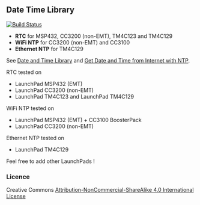 ## Date Time Library

[![Build Status](https://travis-ci.org/rei-vilo/DateTime_Library.svg?branch=master)](https://travis-ci.org/rei-vilo/DateTime_Library)

* **RTC** for MSP432, CC3200 (non-EMT), TM4C123 and TM4C129
* **WiFi NTP** for CC3200 (non-EMT) and CC3100
* **Ethernet NTP** for TM4C129

See [Date and Time Library](http://embeddedcomputing.weebly.com/date-and-time-library.html) and [Get Date and Time from Internet with NTP](http://embeddedcomputing.weebly.com/get-date-and-time-from-internet-with-ntp.html).

RTC tested on 

* LaunchPad MSP432 (EMT)
* LaunchPad CC3200 (non-EMT)
* LaunchPad TM4C123 and LaunchPad TM4C129

WiFi NTP tested on 

* LaunchPad MSP432 (EMT) + CC3100 BoosterPack
* LaunchPad CC3200 (non-EMT)

Ethernet NTP tested on 

* LaunchPad TM4C129 

Feel free to add other LaunchPads !

### Licence

Creative Commons [Attribution-NonCommercial-ShareAlike 4.0 International License](http://creativecommons.org/licenses/by-nc-sa/4.0/)

